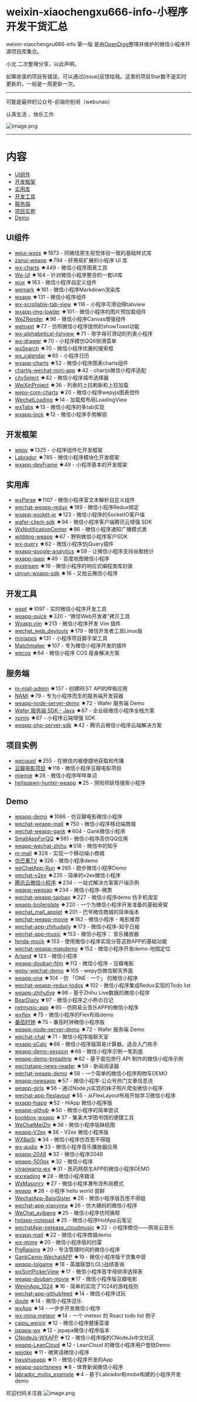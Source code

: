 # weixin-xiaochengxu666-info-小程序开发干货汇总

weixin-xiaochengxu666-info 第一版 是由[OpenDigg](http://www.opendigg.com/)整理并维护的微信小程序开源项目库集合。

小北 二次整理分享，以此声明。

如果收录的项目有错误，可以通过[issue]反馈给我。这里的项目Star数不是实时更新的，一般是一周更新一次。 

********
可能是最帅的公众号-前端你别闹（webunao）

认真生活 、快乐工作

![image.png](https://mmbiz.qpic.cn/mmbiz_jpg/MYDsergzqQkOviaBusrQCFpvzB8v4CD6BtpsG2UODIl0Af2kgrt8BiabR2uoLjQFIv54wT0rVPnkjEtDtibcYeibtg/640?wx_fmt=jpeg&tp=webp&wxfrom=5&wx_lazy=1)

********

# 内容 

- [UI组件](#UI组件) 
- [开发框架](#开发框架) 
- [实用库](#实用库) 
- [开发工具](#开发工具) 
- [服务端](#服务端) 
- [项目实例](#项目实例) 
- [Demo](#Demo) 

## UI组件 

- [weui-wxss](https://github.com/weui/weui-wxss) ★1873 - 同微信原生视觉体验一致的基础样式库 
- [zanui-weapp](https://github.com/youzan/zanui-weapp) ★794 - 好用易扩展的小程序 UI 库 
- [wx-charts](https://github.com/xiaolin3303/wx-charts) ★449 - 微信小程序图表工具 
- [Wa-UI](https://github.com/liujians/Wa-UI) ★164 - 针对微信小程序整合的一套UI库 
- [wux](https://github.com/skyvow/wux) ★163 - 微信小程序自定义组件 
- [wemark](https://github.com/TooBug/wemark) ★161 - 微信小程序Markdown渲染库 
- [wxapp](https://github.com/youzouzou/wxapp) ★131 - 微信小程序组件 
- [wx-scrollable-tab-view](https://github.com/zhongjie-chen/wx-scrollable-tab-view) ★116 - 小程序可滑动得tabview 
- [wxapp-img-loader](https://github.com/o2team/wxapp-img-loader) ★101 - 微信小程序的图片预加载组件 
- [WeZRender](https://github.com/guyoung/WeZRender) ★96 - 微信小程序Canvas增强组件 
- [wetoast](https://github.com/kiinlam/wetoast) ★77 - 仿照微信小程序提供的showToast功能 
- [wx-alphabetical-listview](https://github.com/zhongjie-chen/wx-alphabetical-listview) ★71 - 带字母可滑动的列表小程序 
- [wx-drawer](https://github.com/zhongjie-chen/wx-drawer) ★70 - 小程序模仿QQ6侧滑菜单 
- [wxSearch](https://github.com/icindy/wxSearch) ★70 - 微信小程序优雅的搜索框 
- [wx_calendar](https://github.com/treadpit/wx_calendar) ★65 - 小程序日历 
- [wxapp-charts](https://github.com/hawx1993/wxapp-charts) ★52 - 微信小程序图表charts组件 
- [chartjs-wechat-mini-app](https://github.com/xiabingwu/chartjs-wechat-mini-app) ★42 - chartjs微信小程序适配 
- [citySelect](https://github.com/chenjinxinlove/citySelect) ★42 - 微信小程序城市选择器 
- [WeiXinProject](https://github.com/lidong1665/WeiXinProject) ★36 - 列表的上拉刷新和上拉加载 
- [wepy-com-charts](https://github.com/CalvinHong/wepy-com-charts) ★20 - 微信小程序wepyjs图表控件 
- [WechatLoading](https://github.com/qq273681448/WechatLoading) ★14 - 加载框布局LoadingView 
- [wxTabs](https://github.com/hss01248/wxTabs) ★13 - 微信小程序的多tab实现 
- [wxapp-lock](https://github.com/demi520/wxapp-lock) ★12 - 微信小程序手势解锁 

## 开发框架 

- [wepy](https://github.com/wepyjs/wepy) ★1325 - 小程序组件化开发框架 
- [Labrador](https://github.com/maichong/labrador) ★785 - 微信小程序模块化开发框架 
- [wxapp-devFrame](https://github.com/hss01248/wxapp-devFrame) ★49 - 小程序基本的开发框架 

## 实用库 

- [wxParse](https://github.com/icindy/wxParse) ★1107 - 微信小程序富文本解析自定义组件 
- [wechat-weapp-redux](https://github.com/charleyw/wechat-weapp-redux) ★189 - 微信小程序Redux绑定 
- [wxapp-socket-io](https://github.com/fanweixiao/wxapp-socket-io) ★123 - 微信小程序的SocketIO客户端 
- [wafer-client-sdk](https://github.com/tencentyun/weapp-client-sdk) ★94 - 微信小程序客户端腾讯云增强 SDK 
- [WxNotificationCenter](https://github.com/icindy/WxNotificationCenter) ★86 - 微信小程序通知广播模式类 
- [wilddog-weapp](https://github.com/WildDogTeam/wilddog-weapp) ★67 - 野狗微信小程序客户SDK 
- [wx-query](https://github.com/stephenml/wx-query) ★62 - 微信小程序仿jQuery插件 
- [wxapp-google-analytics](https://github.com/rchunping/wxapp-google-analytics) ★59 - 让微信小程序支持谷歌统计 
- [wxapp-jsapi](https://github.com/baidumapapi/wxapp-jsapi) ★49 - 百度地图微信小程序 
- [wxstream](https://github.com/wpcfan/wxstream) ★19 - 微信小程序的响应式编程类库封装 
- [upyun-wxapp-sdk](https://github.com/upyun/upyun-wxapp-sdk) ★16 - 又拍云微信小程序 

## 开发工具 

- [wept](https://github.com/chemzqm/wept) ★1097 - 实时微信小程序开发工具 
- [weapp-quick](https://github.com/phodal/weapp-quick) ★320 - “微信Web开发者”拷贝工具 
- [Wxapp.vim](https://github.com/chemzqm/wxapp.vim) ★213 - 微信小程序开发 Vim 插件 
- [wechat_web_devtools](https://github.com/yuan1994/wechat_web_devtools) ★179 - 微信开发者工具Linux版 
- [miniapps](https://github.com/DDFE/miniapps) ★131 - 小程序项目脚手架工具 
- [Matchmaker](https://github.com/lypeer/Matchmaker) ★107 - 专为微信小程序开发的插件 
- [wecos](https://github.com/tencentyun/wecos) ★64 - 微信小程序 COS 瘦身解决方案 

## 服务端 

- [m-mall-admin](https://github.com/skyvow/m-mall-admin) ★137 - 创建REST API的样板应用 
- [NAMI](https://github.com/wodenwang/nami) ★79 - 专为小程序而生的服务端开发容器 
- [weapp-node-server-demo](https://github.com/tencentyun/weapp-node-server-demo) ★72 - Wafer 服务端 Demo 
- [Wafer 服务端 SDK - Java](https://github.com/tencentyun/weapp-java-server-sdk) ★67 - 企业级微信小程序全栈方案 
- [xpmjs](https://github.com/XpmJS/xpmjs) ★67 - 小程序云端增强 SDK 
- [weapp-php-server-sdk](https://github.com/tencentyun/weapp-php-server-sdk) ★42 - 腾讯云微信小程序云端解决方案 

## 项目实例 

- [wecqupt](https://github.com/lanshan-studio/wecqupt) ★255 - 在微信内被便捷地获取和传播 
- [豆瓣电影项目](https://github.com/songhaoreact/豆瓣电影项目) ★118 - 微信小程序豆瓣电影项目 
- [miemie](https://github.com/airingursb/miemie) ★28 - 微信小程序咩咩单词 
- [hellspawn-hunter-weapp](https://github.com/bluedazzle/hellspawn-hunter-weapp) ★25 - 阴阳师妖怪搜索小程序 

## Demo 

- [weapp-demo](https://github.com/zce/weapp-demo) ★1086 - 仿豆瓣电影微信小程序 
- [wechat-weapp-mall](https://github.com/liuxuanqiang/wechat-weapp-mall) ★750 - 微信小程序移动端商城 
- [wechat-weapp-gank](https://github.com/lypeer/wechat-weapp-gank) ★604 - Gank微信小程序 
- [SmallAppForQQ](https://github.com/xiehui999/SmallAppForQQ) ★561 - 微信小程序高仿QQ应用 
- [weapp-wechat-zhihu](https://github.com/RebeccaHanjw/weapp-wechat-zhihu) ★518 - 微信中的知乎 
- [m-mall](https://github.com/skyvow/m-mall) ★328 - 实现一个移动端小商城 
- [仿芒果TV](https://github.com/web-Marker/wechat-Development) ★326 - 微信小程序demo 
- [weChatApp-Run](https://github.com/alanwangmodify/weChatApp-Run) ★265 - 跑步微信小程序Demo 
- [wechat-v2ex](https://github.com/jectychen/wechat-v2ex) ★235 - 简单的v2ex微信小程序 
- [腾讯云微信小程序](https://github.com/tencentyun/weapp-client-demo) ★234 - 一站式解决方案客户端示例 
- [weapp-weipiao](https://github.com/wangmingjob/weapp-weipiao) ★234 - 微信小程序-微票 
- [wechat-weapp-taobao](https://github.com/ChangQing666/wechat-weapp-taobao) ★227 - 微信小程序demo 仿手机淘宝 
- [weapp-boilerplate](https://github.com/zce/weapp-boilerplate) ★220 - 一个为微信小程序开发准备的基础骨架 
- [wechat_mall_applet](https://github.com/bayetech/wechat_mall_applet) ★201 - 巴爷微信商城的简单版本 
- [wechat-weapp-movie](https://github.com/yesifeng/wechat-weapp-movie) ★182 - 微信小程序 - 电影推荐 
- [wechat-app-zhihudaily](https://github.com/myronliu347/wechat-app-zhihudaily) ★173 - 微信小程序-知乎日报 
- [wechat-app-music](https://github.com/eyasliu/wechat-app-music) ★153 - 微信小程序： 音乐播放器 
- [fenda-mock](https://github.com/davedavehong/fenda-mock) ★153 - 使用微信小程序实现分答这款APP的基础功能 
- [wechat-weapp-mapdemo](https://github.com/giscafer/wechat-weapp-mapdemo) ★152 - 微信小程序开发demo-地图定位 
- [Artand](https://github.com/SuperKieran/weapp-artand) ★123 - 微信小程序 
- [weapp-douban-film](https://github.com/hingsir/weapp-douban-film) ★112 - 微信小程序 - 豆瓣电影 
- [wepy-wechat-demo](https://github.com/wepyjs/wepy-wechat-demo) ★105 - wepy仿微信聊天界面 
- [weapp-one](https://github.com/ahonn/weapp-one) ★104 - 仿 「ONE · 一个」 的微信小程序 
- [wechat-weapp-redux-todos](https://github.com/charleyw/wechat-weapp-redux-todos) ★102 - 微信小程序集成Redux实现的Todo list 
- [weapp-zhihulive](https://github.com/dongweiming/weapp-zhihulive) ★98 - 基于Zhihu Live数据的微信小程序 
- [BearDiary](https://github.com/harveyqing/BearDiary) ★97 - 微信小程序之小熊の日记 
- [netmusic-app](https://github.com/sqaiyan/netmusic-app) ★95 - 仿网易云音乐APP的微信小程序 
- [wxflex](https://github.com/icindy/wxflex) ★75 - 微信小程序的Flex布局demo 
- [番茄时钟](https://github.com/kraaas/timer) ★75 - 番茄时钟微信小程序版 
- [weapp-node-server-demo](https://github.com/tencentyun/weapp-node-server-demo) ★72 - Wafer 服务端 Demo 
- [wechat-chat](https://github.com/ericzyh/wechat-chat) ★71 - 微信小程序版聊天室 
- [wxapp-sCalc](https://github.com/dunizb/wxapp-sCalc) ★66 - 微信小程序版简易计算器，适合入门练手 
- [weapp-demo-session](https://github.com/CFETeam/weapp-demo-session) ★66 - 微信小程序示例一笔到底 
- [weapp-demo-breadtrip](https://github.com/romoo/weapp-demo-breadtrip) ★62 - 基于面包旅行 API 制作的微信小程序示例 
- [wechatapp-news-reader](https://github.com/vace/wechatapp-news-reader) ★59 - 新闻阅读器 
- [wechat-weapp-demo](https://github.com/SeptemberMaples/wechat-weapp-demo) ★58 - 一个简单的微信小程序购物车DEMO 
- [weapp-newsapp](https://github.com/hijiangtao/weapp-newsapp) ★57 - 微信小程序-公众号热门文章信息流 
- [weapp-girls](https://github.com/litt1e-p/weapp-girls) ★56 - 通过Node.js实现的妹子照片爬虫微信小程序 
- [wechat-app-flexlayout](https://github.com/hardog/wechat-app-flexlayout) ★55 - 从FlexLayout布局开始学习微信小程序 
- [wxapp-hiapp](https://github.com/BelinChung/wxapp-hiapp) ★52 - HiApp 微信小程序版 
- [weapp-github](https://github.com/zhengxiaowai/weapp-github) ★50 - 微信小程序的简单尝试 
- [bookbox-wxapp](https://github.com/ToadWoo/bookbox-wxapp) ★37 - 集美大学图书馆的便捷工具 
- [WeChatMeiZhi](https://github.com/brucevanfdm/WeChatMeiZhi) ★36 - 微信小程序版妹纸图 
- [weapp-V2ex](https://github.com/bestony/weapp-V2ex) ★36 - V2ex 微信小程序版 
- [WXBaiSi](https://github.com/SureZhangHW/WXBaiSi) ★34 - 微信小程序仿百思不得姐 
- [wx-audio](https://github.com/xingbofeng/wx-audio) ★33 - 微信小程序音乐播放器应用 
- [wxapp-2048](https://github.com/natee/wxapp-2048) ★32 - 微信小程序2048 
- [weapp-500px](https://github.com/fluency03/weapp-500px) ★32 - 微信小程序 
- [yiyaowang-wx](https://github.com/jiabinxu/yiyaowang-wx) ★31 - 医药网原生APP的微信小程序DEMO 
- [wxreading](https://github.com/gxmzjxk/wxreading) ★28 - 微信小程序跟读 
- [WxMasonry](https://github.com/icindy/WxMasonry) ★27 - 微信小程序瀑布流布局模式 
- [weapp](https://github.com/kunkun12/weapp) ★26 - 小程序 hello world 尝鲜 
- [WechatApp-BaisiSister](https://github.com/Symous/WechatApp-BaisiSister) ★26 - 微信小程序版百思不得姐 
- [wechat-app-xiaoyima](https://github.com/iamjs1/wechat-app-xiaoyima) ★26 - 仿大姨妈的微信小程序 
- [WeChat_ayibang](https://github.com/Sukura7/WeChat_ayibang) ★25 - 微信小程序仿阿姨帮 
- [hotapp-notepad](https://github.com/hotapp888/hotapp-notepad) ★25 - 微信小程序HotApp云笔记 
- [wechatApp-netease_cloudmusic](https://github.com/MengZhaoFly/wechatApp-netease_cloudmusic) ★22 - 小程序模仿——网易云音乐 
- [wxapp-mall](https://github.com/lin-xin/wxapp-mall) ★22 - 微信小程序商城demo 
- [wx-mime](https://github.com/jsongo/wx-mime) ★20 - 微信小程序版的扫雷 
- [PigRaising](https://github.com/SeaHub/PigRaising) ★20 - 专注管理时间的微信小程序 
- [GankCamp-WechatAPP](https://github.com/iwgang/GankCamp-WechatAPP) ★19 - 微信小程序版干货集中营 
- [weapp-lolgame](https://github.com/xiaowenxia/weapp-lolgame) ★18 - 英雄联盟(LOL)战绩查询 
- [wxSortPickerView](https://github.com/icindy/wxSortPickerView) ★17 - 微信小程序首字母排序选择表 
- [weapp-douban-movie](https://github.com/David-Guo/weapp-douban-movie) ★17 - 微信小程序版豆瓣电影 
- [WexinApp_1024](https://github.com/RedLove/WexinApp_1024) ★16 - 简单的实现了1024的游戏规则 
- [wechat-app-githubfeed](https://github.com/uniquexiaobai/wechat-app-githubfeed) ★14 - 微信小程序试玩 
- [doule](https://github.com/mkxiansheng/doule) ★14 - 微信小程序逗乐 
- [wxApp](https://github.com/Gavin-YYC/wxApp) ★14 - 一步步开发微信小程序 
- [wx-mina-meteor](https://github.com/leijing7/wx-mina-meteor) ★14 - 一个 meteor 的 React todo list 例子 
- [caipu_weixin](https://github.com/bestTao/caipu_weixin) ★12 - 微信小程序健康菜谱 
- [jspapa-wx](https://github.com/biggerV/jspapa-wx) ★12 - jspapa微信小程序版本 
- [CNodeJs-WXAPP](https://github.com/Shaman05/CNodeJs-WXAPP) ★12 - 微信小程序版的CNodeJs中文社区 
- [weapp-LeanCloud](https://github.com/bestony/weapp-LeanCloud) ★12 - LeanCloud 的微信小程序用户登陆Demo 
- [wejoke](https://github.com/zszdevelop/wejoke) ★11 - 微笑话微信小程序 
- [liwushuoapp](https://github.com/chongbenben/liwushuoapp) ★11 - 微信小程序开发的App 
- [weapp-sportsnews](https://github.com/havenxie/weapp-sportsnews) ★8 - 体育新闻微信小程序 
- [labrador_mobx_example](https://github.com/spacedragon/labrador_mobx_example) ★4 - 基于Labrador和mobx构建的小程序开发demo 

欢迎扫码关注我 
![image.png](https://mmbiz.qpic.cn/mmbiz_jpg/MYDsergzqQkOviaBusrQCFpvzB8v4CD6BtpsG2UODIl0Af2kgrt8BiabR2uoLjQFIv54wT0rVPnkjEtDtibcYeibtg/640?wx_fmt=jpeg&tp=webp&wxfrom=5&wx_lazy=1)

